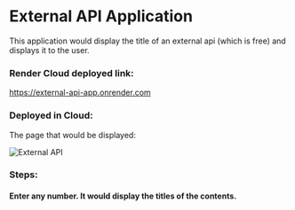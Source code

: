 # External API Application

This application would display the title of an external api (which is free) and displays it to the user.

### Render Cloud deployed link: 

https://external-api-app.onrender.com

### Deployed in Cloud:

The page that would be displayed:

![External API](https://github.com/Hansa26/pw_data_science_pro_advanced_flask_assignment/assets/76100155/c0b37990-bc62-4dbc-b8b5-abcb07a1726a)

### Steps:
#### Enter any number. It would display the titles of the contents.
